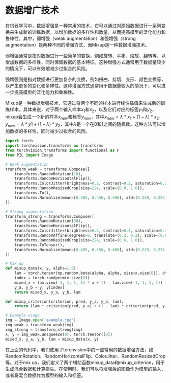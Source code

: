 # 数据增广技术

在机器学习中，数据增强是一种常用的技术，它可以通过对原始数据进行一系列变换来生成新的训练数据，以增加数据的多样性和数量，从而提高模型的泛化能力和鲁棒性。其中，弱增强（weak augmentation）和强增强（strong augmentation）是两种不同的增强方式，而Mixup是一种数据增强技术。

弱增强通常是指对数据进行一些简单的变换，例如旋转、平移、缩放、翻转等，以增加数据的多样性，同时保留数据的基本特征。这种增强方式通常用于数据量较少的情况下，可以有效地减少过拟合的风险。

强增强则是指对数据进行更加复杂的变换，例如扭曲、剪切、变形、颜色变换等，以产生更多的变化和多样性。这种增强方式通常用于数据量较大的情况下，可以进一步提高模型的泛化能力和鲁棒性。

Mixup是一种数据增强技术，它通过将两个不同的样本进行线性插值来生成新的训练样本。具体来说，对于两个输入样本$x_1$和$x_2$，以及它们对应的标签$y_1$和$y_2$，mixup会生成一个新的样本$x_{new}$和标签$y_{new}$，其中$x_{new} = λ * x_1 + (1-λ) * x_2$，$y_{new} = λ * y1 + (1-λ) * y_2$，其中$λ$是一个在0和1之间的随机数。这种方法可以增加数据的多样性，同时减少过拟合的风险。

```python
import torch
import torchvision.transforms as transforms
from torchvision.transforms import functional as F
from PIL import Image

# Weak augmentation
transform_weak = transforms.Compose([
    transforms.RandomRotation(10),
    transforms.RandomHorizontalFlip(),
    transforms.ColorJitter(brightness=0.2, contrast=0.2, saturation=0.2, hue=0.1),
    transforms.RandomResizedCrop(size=224, scale=(0.8, 1.0)),
    transforms.To(),
    transforms.Normalize(mean=[0.485, 0.456, 0.406], std=[0.229, 0.224, 0.225])
])

# Strong augmentation
transform_strong = transforms.Compose([
    transforms.RandomRotation(30),
    transforms.RandomHorizontalFlip(),
    transforms.ColorJitter(brightness=0.4, contrast=0.4, saturation=0.4, hue=0.2),
    transforms.RandomAffine(degrees=0, translate=(0.2, 0.2), scale=(0.8, 1.2), shear=10),
    transforms.RandomResizedCrop(size=224, scale=(0.6, 1.0)),
    transforms.ToTensor(),
    transforms.Normalize(mean=[0.485, 0.456, 0.406], std=[0.229, 0.224, 0.225])
])

# Mix up
def mixup_data(x, y, alpha=1.0):
    lam = torch.tensor(np.random.beta(alpha, alpha, size=x.size(0)), dtype=torch.float32)
    index = torch.randperm(x.size(0))
    mixed_x = lam.view(-1, 1, 1, 1) * x + (1 - lam.view(-1, 1, 1, 1)) * x[index, :]
    y_a, y_b = y, y[index]
    return mixed_x, y_a, y_b, lam

def mixup_criterion(criterion, pred, y_a, y_b, lam):
    return (lam * criterion(pred, y_a) + (1 - lam) * criterion(pred, y_b)).mean()

# Example usage
img = Image.open('example.jpg')
img_weak = transform_weak(img)
img_strong = transform_strong(img)
x, y = img_weak.unsqueeze(0), torch.tensor([0])
mixed_x, y_a, y_b, lam = mixup_data(x, y)
```

在上面的代码中，我们使用了torchvision中的一些常用的数据增强方法，如RandomRotation、RandomHorizontalFlip、ColorJitter、RandomResizedCrop等。对于mix up，我们定义了两个辅助函数mixup_data和mixup_criterion，用于生成混合数据和计算损失。在使用时，我们可以将增强后的图像作为模型的输入，或者将混合数据作为模型的输入和标签。